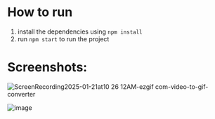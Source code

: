 # How to run
1. install the dependencies using `npm install`
2. run `npm start` to run the project

# Screenshots:

![ScreenRecording2025-01-21at10 26 12AM-ezgif com-video-to-gif-converter](https://github.com/user-attachments/assets/b2c96a1b-e917-446b-9135-61788b7cb26f)

![image](https://github.com/user-attachments/assets/98f7a465-a31f-44b1-a47f-7d47ed978b2c)

